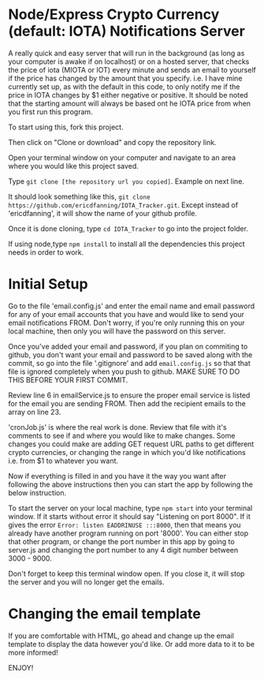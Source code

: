 # Node/Express Crypto Currency (default: IOTA) Notifications Server

A really quick and easy server that will run in the background (as long as your computer is awake if on localhost) or on a hosted server, that checks the price of iota (MIOTA or IOT) every minute and sends an email to yourself if the price has changed by the amount that you specify. i.e. I have mine currently set up, as with the default in this code, to only notify me if the price in IOTA changes by $1 either negative or positive. It should be noted that the starting amount will always be based ont he IOTA price from when you first run this program.

To start using this, fork this project. 

Then click on "Clone or download" and copy the repository link. 

Open your terminal window on your computer and navigate to an area where you would like this project saved.

Type ```git clone [the repository url you copied]```. Example on next line.

It should look something like this, ```git clone https://github.com/ericdfanning/IOTA_Tracker.git```. Except instead of 'ericdfanning', it will show the name of your github profile.

Once it is done cloning, type ```cd IOTA_Tracker``` to go into the project folder.

If using node,type ```npm install``` to install all the dependencies this project needs in order to work.

# Initial Setup

Go to the file 'email.config.js' and enter the email name and email password for any of your email accounts that you have and would like to send your email notifications FROM. Don't worry, if you're only running this on your local machine, then only you will have the password on this server.

Once you've added your email and password, if you plan on commiting to github, you don't want your email and password to be saved along with the commit, so go into the file '.gitignore' and add ```email.config.js``` so that that file is ignored completely when you push to github. MAKE SURE TO DO THIS BEFORE YOUR FIRST COMMIT. 

Review line 6 in emailService.js to ensure the proper email service is listed for the email you are sending FROM. Then add the recipient emails to the array on line 23. 

'cronJob.js' is where the real work is done. Review that file with it's comments to see if and where you would like to make changes. Some changes you could make are adding GET request URL paths to get different crypto currencies, or changing the range in which you'd like notifications i.e. from $1 to whatever you want.

Now if everything is filled in and you have it the way you want after following the above instructions then you can start the app by following the below instruction.

To start the server on your local machine, type ```npm start``` into your terminal window. If it starts without error it should say "Listening on port 8000". If it gives the error ```Error: listen EADDRINUSE :::8000```, then that means you already have another program running on port '8000'. You can either stop that other program, or change the port number in this app by going to server.js and changing the port number to any 4 digit number between 3000 - 9000.

Don't forget to keep this terminal window open. If you close it, it will stop the server and you will no longer get the emails.

# Changing the email template

If you are comfortable with HTML, go ahead and change up the email template to display the data however you'd like. Or add more data to it to be more informed!

ENJOY!
